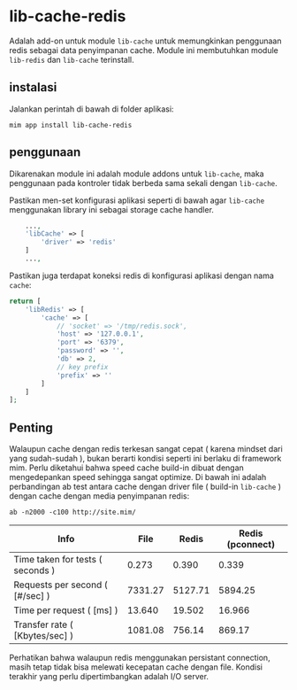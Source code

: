 # lib-cache-redis

Adalah add-on untuk module `lib-cache` untuk memungkinkan penggunaan
redis sebagai data penyimpanan cache. Module ini membutuhkan module
`lib-redis` dan `lib-cache` terinstall.

## instalasi

Jalankan perintah di bawah di folder aplikasi:

```
mim app install lib-cache-redis
```

## penggunaan

Dikarenakan module ini adalah module addons untuk `lib-cache`, maka penggunaan
pada kontroler tidak berbeda sama sekali dengan `lib-cache`.

Pastikan men-set konfigurasi aplikasi seperti di bawah agar `lib-cache` menggunakan
library ini sebagai storage cache handler.

```php
    ...,
    'libCache' => [
        'driver' => 'redis'
    ]
    ...,
```

Pastikan juga terdapat koneksi redis di konfigurasi aplikasi dengan nama `cache`:

```php
return [
    'libRedis' => [
        'cache' => [
            // 'socket' => '/tmp/redis.sock',
            'host' => '127.0.0.1',
            'port' => '6379',
            'password' => '',
            'db' => 2,
            // key prefix
            'prefix' => ''
        ]
    ]
];
```

## Penting

Walaupun cache dengan redis terkesan sangat cepat ( karena mindset dari yang sudah-sudah ),
bukan berarti kondisi seperti ini berlaku di framework mim. Perlu diketahui bahwa speed cache
build-in dibuat dengan mengedepankan speed sehingga sangat optimize. Di bawah ini adalah
perbandingan ab test antara cache dengan driver file ( build-in `lib-cache` ) dengan cache
dengan media penyimpanan redis:

```
ab -n2000 -c100 http://site.mim/
```

Info                             | File    | Redis   | Redis (pconnect)
---------------------------------|---------|---------|-----------------
Time taken for tests ( seconds ) | 0.273   | 0.390   | 0.339
Requests per second ( [#/sec] )  | 7331.27 | 5127.71 | 5894.25
Time per request ( [ms] )        | 13.640  | 19.502  | 16.966
Transfer rate ( [Kbytes/sec] )   | 1081.08 | 756.14  | 869.17

Perhatikan bahwa walaupun redis menggunakan persistant connection, masih tetap
tidak bisa melewati kecepatan cache dengan file. Kondisi terakhir yang perlu
dipertimbangkan adalah I/O server.